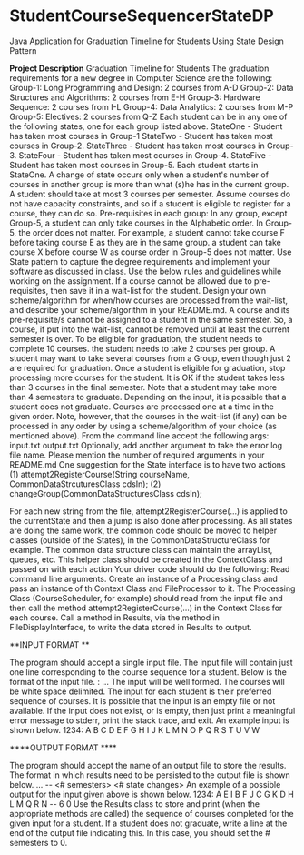 # StudentCourseSequencerStateDP
Java Application for Graduation Timeline for Students Using State Design Pattern

**Project Description**
Graduation Timeline for Students
The graduation requirements for a new degree in Computer Science are the following:
Group-1: Long Programming and Design: 2 courses from A-D
Group-2: Data Structures and Algorithms: 2 courses from E-H
Group-3: Hardware Sequence: 2 courses from I-L
Group-4: Data Analytics: 2 courses from M-P
Group-5: Electives: 2 courses from Q-Z
Each student can be in any one of the following states, one for each group listed above.
StateOne - Student has taken most courses in Group-1
StateTwo - Student has taken most courses in Group-2.
StateThree - Student has taken most courses in Group-3.
StateFour - Student has taken most courses in Group-4.
StateFive - Student has taken most courses in Group-5.
Each student starts in StateOne.
A change of state occurs only when a student's number of courses in another group is more than what (s)he has in the current group.
A student should take at most 3 courses per semester.
Assume courses do not have capacity constraints, and so if a student is eligible to register for a course, they can do so.
Pre-requisites in each group: In any group, except Group-5, a student can only take courses in the Alphabetic order. In Group-5, the order does not matter. For example,
a student cannot take course F before taking course E as they are in the same group.
a student can take course X before course W as course order in Group-5 does not matter.
Use State pattern to capture the degree requirements and implement your software as discussed in class.
Use the below rules and guidelines while working on the assignment.
If a course cannot be allowed due to pre-requisites, then save it in a wait-list for the student. Design your own scheme/algorithm for when/how courses are processed from the wait-list, and describe your scheme/algorithm in your README.md.
A course and its pre-requisite/s cannot be assigned to a student in the same semester. So, a course, if put into the wait-list, cannot be removed until at least the current semester is over.
To be eligible for graduation,
the student needs to complete 10 courses.
the student needs to take 2 courses per group.
A student may want to take several courses from a Group, even though just 2 are required for graduation.
Once a student is eligible for graduation, stop processing more courses for the student.
It is OK if the student takes less than 3 courses in the final semester. Note that a student may take more than 4 semesters to graduate.
Depending on the input, it is possible that a student does not graduate.
Courses are processed one at a time in the given order. Note, however, that the courses in the wait-list (if any) can be processed in any order by using a scheme/algorithm of your choice (as mentioned above).
From the command line accept the following args: input.txt output.txt Optionally, add another argument to take the error log file name. Please mention the number of required arguments in your README.md
One suggestion for the State interface is to have two actions
(1) attempt2RegisterCourse(String courseName, CommonDataStrcuturesClass cdsIn); (2) changeGroup(CommonDataStructuresClass cdsIn);

For each new string from the file, attempt2RegisterCourse(...) is applied to the currentState and then a jump is also done after processing. As all states are doing the same work, the common code should be moved to helper classes (outside of the States), in the CommonDataStructureClass for example. The common data structure class can maintain the arrayList, queues, etc. This helper class should be created in the ContextClass and passed on with each action
Your driver code should do the following:
Read command line arguments.
Create an instance of a Processing class and pass an instance of th Context Class and FileProcessor to it. The Processing Class (CourseScheduler, for example) should read from the input file and then call the method attempt2RegisterCourse(...) in the Context Class for each course.
Call a method in Results, via the method in FileDisplayInterface, to write the data stored in Results to output.

**INPUT FORMAT **

The program should accept a single input file. The input file will contain just one line corresponding to the course sequence for a student. Below is the format of the input file.
<studentID>: <course> <course> <course> ... <course>
The input will be well formed. The courses will be white space delimited.
The input for each student is their preferred sequence of courses.
It is possible that the input is an empty file or not available. If the input does not exist, or is empty, then just print a meaningful error message to stderr, print the stack trace, and exit.
An example input is shown below.
1234: A B C D E F G H I J K L M N O P Q R S T U V W

****OUTPUT FORMAT ****

The program should accept the name of an output file to store the results. The format in which results need to be persisted to the output file is shown below.
<studentID> <course completed> <course completed> ... <course completed> -- <# semesters> <# state changes>
An example of a possible output for the input given above is shown below.
1234: A E I B F J C G K D H L M Q R N -- 6 0
Use the Results class to store and print (when the appropriate methods are called) the sequence of courses completed for the given input for a student.
If a student does not graduate, write a line at the end of the output file indicating this. In this case, you should set the # semesters to 0.

